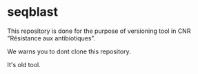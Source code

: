 # seqblast

This repository is done for the purpose of versioning tool in CNR "Résistance aux antibiotiques".

We warns you to dont clone this repository.

It's old tool.
